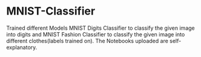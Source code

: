 # MNIST-Classifier

Trained different Models MNIST Digits Classifier to classify the given image into digits and MNIST Fashion Classifier to classify the given image into different clothes(labels trained on).
The Notebooks uploaded are self-explanatory.
